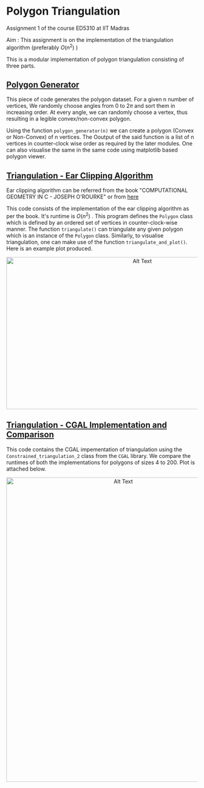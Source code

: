 # Polygon Triangulation
Assignment 1 of the course ED5310 at IIT Madras

Aim :  This assignment is on the implementation of the triangulation algorithm (preferably $O(n^2)$ )

This is a modular implementation of polygon triangulation consisting of three parts.

## [Polygon Generator](https://github.com/berserank/Polygon-Triangulation/blob/main/polygon_generator.py)

This piece of code generates the polygon dataset. For a given n number of vertices, We randomly choose angles from $0$ to $2\pi$ and sort them in increasing order. At every angle, we can randomly choose a vertex, thus resulting in a legible convex/non-convex polygon.

Using the function `polygon_generator(n)` we can create a polygon (Convex or Non-Convex) of n vertices. The Ooutput of the said function is a list of n vertices in counter-clock wise order as required by the later modules. One can also visualise the same in the same code using matplotlib based polygon viewer.

## [Triangulation - Ear Clipping Algorithm](https://github.com/berserank/Polygon-Triangulation/blob/main/triangulation_ear_clipping.py)

Ear clipping algorithm can be referred from the book "COMPUTATIONAL GEOMETRY IN C - JOSEPH O'ROURKE" or from [here](https://www.geometrictools.com/Documentation/TriangulationByEarClipping.pdf)

This code consists of the implementation of the ear clipping algorithm as per the book. It's runtime is $O(n^2)$ . This program defines the `Polygon` class which is defined by an ordered set of vertices in counter-clock-wise manner. 
The function `triangulate()` can triangulate any given polygon which is an instance of the `Polygon` class. Similarly, to visualise triangulation, one can make use of the function `triangulate_and_plot()`. Here is an example plot produced.
<p align="center">
<img src="https://github.com/berserank/Polygon-Triangulation/blob/main/Batman.png" alt="Alt Text" width="700" height="400">
</p>

## [Triangulation - CGAL Implementation and Comparison](https://github.com/berserank/Polygon-Triangulation/blob/main/cgal_triangulation.py)

This code contains the CGAL impementation of triangulation using the `Constrained_triangulation_2` class from the `CGAL` library. We compare the runtimes of both the implementations for polygons of sizes 4 to 200. Plot is attached below.

<p align="center">
<img src="https://github.com/berserank/Polygon-Triangulation/blob/main/Comparison.png" alt="Alt Text" width="600" height="800">
</p>

